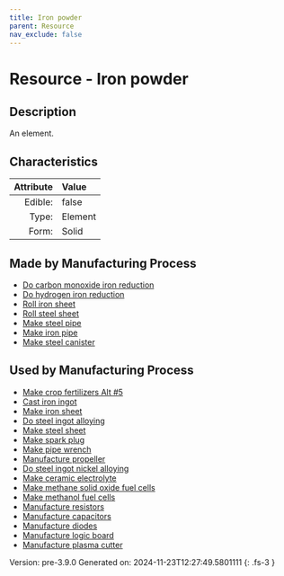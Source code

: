 ```yaml
---
title: Iron powder
parent: Resource
nav_exclude: false
---
```

# Resource - Iron powder

## Description
An element.

## Characteristics

| Attribute      | Value |
|--------:|:------|
|Edible:|false|
|Type:|Element|
|Form:|Solid|
 
## Made by Manufacturing Process

- [Do carbon monoxide iron reduction](../process/do-carbon-monoxide-iron-reduction.html)
- [Do hydrogen iron reduction](../process/do-hydrogen-iron-reduction.html)
- [Roll iron sheet](../process/roll-iron-sheet.html)
- [Roll steel sheet](../process/roll-steel-sheet.html)
- [Make steel pipe](../process/make-steel-pipe.html)
- [Make iron pipe](../process/make-iron-pipe.html)
- [Make steel canister](../process/make-steel-canister.html)

## Used by Manufacturing Process

- [Make crop fertilizers Alt #5](../process/make-crop-fertilizers-alt--5.html)
- [Cast iron ingot](../process/cast-iron-ingot.html)
- [Make iron sheet](../process/make-iron-sheet.html)
- [Do steel ingot alloying](../process/do-steel-ingot-alloying.html)
- [Make steel sheet](../process/make-steel-sheet.html)
- [Make spark plug](../process/make-spark-plug.html)
- [Make pipe wrench](../process/make-pipe-wrench.html)
- [Manufacture propeller](../process/manufacture-propeller.html)
- [Do steel ingot nickel alloying](../process/do-steel-ingot-nickel-alloying.html)
- [Make ceramic electrolyte](../process/make-ceramic-electrolyte.html)
- [Make methane solid oxide fuel cells](../process/make-methane-solid-oxide-fuel-cells.html)
- [Make methanol fuel cells](../process/make-methanol-fuel-cells.html)
- [Manufacture resistors](../process/manufacture-resistors.html)
- [Manufacture capacitors](../process/manufacture-capacitors.html)
- [Manufacture diodes](../process/manufacture-diodes.html)
- [Manufacture logic board](../process/manufacture-logic-board.html)
- [Manufacture plasma cutter](../process/manufacture-plasma-cutter.html)


    

Version: pre-3.9.0 Generated on: 2024-11-23T12:27:49.5801111
{: .fs-3 }
